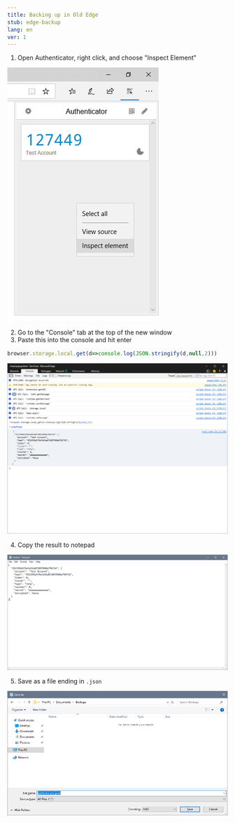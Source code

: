 ```yaml
---
title: Backing up in Old Edge
stub: edge-backup
lang: en
ver: 1
---
```


1. Open Authenticator, right click, and choose "Inspect Element"

![step1](/assets/edge-backup-screenshots/step1.PNG)

2. Go to the "Console" tab at the top of the new window
3. Paste this into the console and hit enter
```javascript
browser.storage.local.get(d=>console.log(JSON.stringify(d,null,2)))
```

![step3](/assets/edge-backup-screenshots/step3.PNG)

4. Copy the result to notepad

![step4](/assets/edge-backup-screenshots/step4.PNG)

5. Save as a file ending in `.json`

![step5](/assets/edge-backup-screenshots/step5.PNG)
